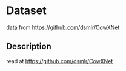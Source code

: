 # Dataset
data from
https://github.com/dsmlr/CowXNet

## Description
read at https://github.com/dsmlr/CowXNet
